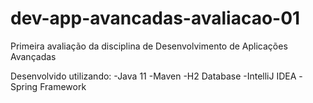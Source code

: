 # dev-app-avancadas-avaliacao-01
Primeira avaliação da disciplina de Desenvolvimento de Aplicações Avançadas

Desenvolvido utilizando:
-Java 11
-Maven
-H2 Database
-IntelliJ IDEA
-Spring Framework
